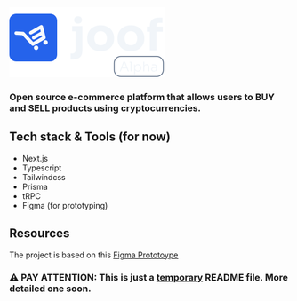  ![Joof logo!](public/logo-light.svg)

 ### Open source **e-commerce platform** that allows users to **BUY** and **SELL** products using cryptocurrencies.

## Tech stack & Tools (for now)

- Next.js
- Typescript
- Tailwindcss
- Prisma
- tRPC
- Figma (for prototyping)

## Resources

The project is based on this [<ins>Figma Prototoype</ins>]('https://www.figma.com/file/eCtcFUSVhlMBxPtT37CRes/ECOM%F0%9F%9A%80-(Copy)?node-id=202%3A1391')


### ⚠️ PAY ATTENTION: This is just a **<ins>temporary</ins>** README file. More detailed one soon.
